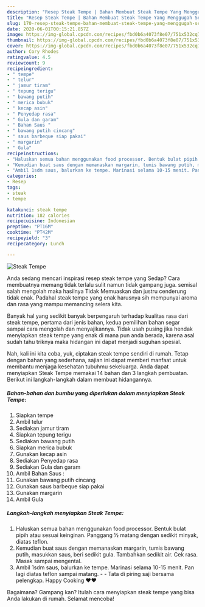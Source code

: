 ```yaml
---
description: "Resep Steak Tempe | Bahan Membuat Steak Tempe Yang Menggugah Selera"
title: "Resep Steak Tempe | Bahan Membuat Steak Tempe Yang Menggugah Selera"
slug: 170-resep-steak-tempe-bahan-membuat-steak-tempe-yang-menggugah-selera
date: 2020-06-01T00:15:21.857Z
image: https://img-global.cpcdn.com/recipes/fbd0b6a4073f8e07/751x532cq70/steak-tempe-foto-resep-utama.jpg
thumbnail: https://img-global.cpcdn.com/recipes/fbd0b6a4073f8e07/751x532cq70/steak-tempe-foto-resep-utama.jpg
cover: https://img-global.cpcdn.com/recipes/fbd0b6a4073f8e07/751x532cq70/steak-tempe-foto-resep-utama.jpg
author: Cory Rhodes
ratingvalue: 4.5
reviewcount: 9
recipeingredient:
- " tempe"
- " telur"
- " jamur tiram"
- " tepung terigu"
- " bawang putih"
- " merica bubuk"
- " kecap asin"
- " Penyedap rasa"
- " Gula dan garam"
- " Bahan Saus "
- " bawang putih cincang"
- " saus barbeque siap pakai"
- " margarin"
- " Gula"
recipeinstructions:
- "Haluskan semua bahan menggunakan food processor. Bentuk bulat pipih atau sesuai keinginan. Panggang ½ matang dengan sedikit minyak, diatas teflon."
- "Kemudian buat saus dengan memanaskan margarin, tumis bawang putih, masukkan saus, beri sedikit gula. Tambahkan sedikit air. Cek rasa. Masak sampai mengental."
- "Ambil 1sdm saus, balurkan ke tempe. Marinasi selama 10-15 menit. Pan lagi diatas teflon sampai matang.  Tata di piring saji bersama pelengkap. Happy Cooking ❤❤"
categories:
- Resep
tags:
- steak
- tempe

katakunci: steak tempe 
nutrition: 182 calories
recipecuisine: Indonesian
preptime: "PT16M"
cooktime: "PT42M"
recipeyield: "3"
recipecategory: Lunch

---
```



![Steak Tempe](https://img-global.cpcdn.com/recipes/fbd0b6a4073f8e07/751x532cq70/steak-tempe-foto-resep-utama.jpg)

Anda sedang mencari inspirasi resep steak tempe yang Sedap? Cara membuatnya memang tidak terlalu sulit namun tidak gampang juga. semisal salah mengolah maka hasilnya Tidak Memuaskan dan justru cenderung tidak enak. Padahal steak tempe yang enak harusnya sih mempunyai aroma dan rasa yang mampu memancing selera kita.



Banyak hal yang sedikit banyak berpengaruh terhadap kualitas rasa dari steak tempe, pertama dari jenis bahan, kedua pemilihan bahan segar sampai cara mengolah dan menyajikannya. Tidak usah pusing jika hendak menyiapkan steak tempe yang enak di mana pun anda berada, karena asal sudah tahu triknya maka hidangan ini dapat menjadi suguhan spesial.


Nah, kali ini kita coba, yuk, ciptakan steak tempe sendiri di rumah. Tetap dengan bahan yang sederhana, sajian ini dapat memberi manfaat untuk membantu menjaga kesehatan tubuhmu sekeluarga. Anda dapat menyiapkan Steak Tempe memakai 14 bahan dan 3 langkah pembuatan. Berikut ini langkah-langkah dalam membuat hidangannya.

<!--inarticleads1-->

##### Bahan-bahan dan bumbu yang diperlukan dalam menyiapkan Steak Tempe:

1. Siapkan  tempe
1. Ambil  telur
1. Sediakan  jamur tiram
1. Siapkan  tepung terigu
1. Sediakan  bawang putih
1. Siapkan  merica bubuk
1. Gunakan  kecap asin
1. Sediakan  Penyedap rasa
1. Sediakan  Gula dan garam
1. Ambil  Bahan Saus :
1. Gunakan  bawang putih cincang
1. Gunakan  saus barbeque siap pakai
1. Gunakan  margarin
1. Ambil  Gula




<!--inarticleads2-->

##### Langkah-langkah menyiapkan Steak Tempe:

1. Haluskan semua bahan menggunakan food processor. Bentuk bulat pipih atau sesuai keinginan. Panggang ½ matang dengan sedikit minyak, diatas teflon.
1. Kemudian buat saus dengan memanaskan margarin, tumis bawang putih, masukkan saus, beri sedikit gula. Tambahkan sedikit air. Cek rasa. Masak sampai mengental.
1. Ambil 1sdm saus, balurkan ke tempe. Marinasi selama 10-15 menit. Pan lagi diatas teflon sampai matang. -  - Tata di piring saji bersama pelengkap. Happy Cooking ❤❤




Bagaimana? Gampang kan? Itulah cara menyiapkan steak tempe yang bisa Anda lakukan di rumah. Selamat mencoba!
